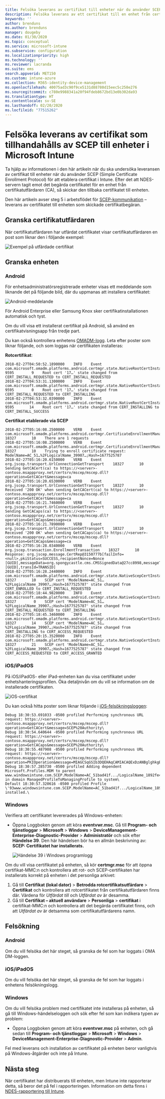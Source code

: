 ```yaml
---
title: Felsöka leverans av certifikat till enheter när du använder SCEP med Microsoft Intune | Microsoft Docs
description: Felsöka leverans av ett certifikat till en enhet från certifikatutfärdaren när du distribuerar certifikat med hjälp av SCEP-certifikatprofiler med Intune.
keywords: ''
author: brenduns
ms.author: brenduns
manager: dougeby
ms.date: 01/30/2020
ms.topic: conceptual
ms.service: microsoft-intune
ms.subservice: configuration
ms.localizationpriority: high
ms.technology: ''
ms.reviewer: lacranda
ms.suite: ems
search.appverid: MET150
ms.custom: intune-azure
ms.collection: M365-identity-device-management
ms.openlocfilehash: 40075ad3c90f9ce5131d88780d15eec5c258e276
ms.sourcegitcommit: c780e9988341a20f94fdeb8672bd13e0b302da93
ms.translationtype: HT
ms.contentlocale: sv-SE
ms.lasthandoff: 02/20/2020
ms.locfileid: "77515262"
---
```

# <a name="troubleshoot-the-delivery-of-certificates-provisioned-by-scep-to-devices-in-microsoft-intune"></a>Felsöka leverans av certifikat som tillhandahålls av SCEP till enheter i Microsoft Intune

Ta hjälp av informationen i den här artikeln när du ska undersöka leveransen av certifikat till enheter när du använder SCEP (Simple Certificate Enrollment Protocol) för att etablera certifikat i Intune. Efter det att NDES-servern tagit emot det begärda certifikatet för en enhet från certifikatutfärdaren (CA), så skickar den tillbaka certifikatet till enheten.

Den här artikeln avser steg 5 i arbetsflödet för [SCEP-kommunikation](troubleshoot-scep-certificate-profiles.md) – leverans av certifikatet till enheten som skickade certifikatbegäran.

## <a name="review-the-certification-authority"></a>Granska certifikatutfärdaren

När certifikatutfärdaren har utfärdat certifikatet visar certifikatutfärdaren en post som liknar den i följande exempel:

![Exempel på utfärdade certifikat](../protect/media/troubleshoot-scep-certificate-delivery/certificate-authority.png)

## <a name="review-the-device"></a>Granska enheten

### <a name="android"></a>Android

För enhetsadministratörsregistrerade enheter visas ett meddelande som liknande det på följande bild, där du uppmanas att installera certifikatet:

![Android-meddelande](../protect/media/troubleshoot-scep-certificate-delivery/android-notification.png)

För Android Enterprise eller Samsung Knox sker certifikatinstallationen automatisk och tyst.

Om du vill visa ett installerat certifikat på Android, så använd en certifikatvisningsapp från tredje part.

Du kan också kontrollera enhetens [OMADM-logg](troubleshoot-scep-certificate-profiles.md#logs-for-android-devices). Leta efter poster som liknar följande, och som loggas när certifikaten installeras:

**Rotcertifikat**:

```
2018-02-27T04:50:52.1890000    INFO    Event     com.microsoft.omadm.platforms.android.certmgr.state.NativeRootCertInstallStateMachine     9595        9    Root cert '17…' state changed from CERT_INSTALL_REQUESTED to CERT_INSTALL_REQUESTED
2018-02-27T04:53:31.1300000    INFO    Event     com.microsoft.omadm.platforms.android.certmgr.state.NativeRootCertInstallStateMachine     9595        0    Root cert '17…' state changed from CERT_INSTALL_REQUESTED to CERT_INSTALLING
2018-02-27T04:53:32.0390000    INFO    Event     com.microsoft.omadm.platforms.android.certmgr.state.NativeRootCertInstallStateMachine     9595       14    Root cert '17…' state changed from CERT_INSTALLING to CERT_INSTALL_SUCCESS
```

**Certifikat etablerade via SCEP**

```
2018-02-27T05:16:08.2500000    VERB    Event     com.microsoft.omadm.platforms.android.certmgr.CertificateEnrollmentManager    18327       10    There are 1 requests
2018-02-27T05:16:08.2500000    VERB    Event     com.microsoft.omadm.platforms.android.certmgr.CertificateEnrollmentManager    18327       10    Trying to enroll certificate request: ModelName=AC_51…%2FLogicalName_39907…;Hash=1677525787
2018-02-27T05:16:20.6150000    VERB    Event     org.jscep.transport.UrlConnectionGetTransport    18327       10    Sending GetCACert(ca) to https://<server>-contoso.msappproxy.net/certsrv/mscep/mscep.dll?operation=GetCACert&message=ca
2018-02-27T05:16:20.6530000    VERB    Event     org.jscep.transport.UrlConnectionGetTransport    18327       10    Received '200 OK' when sending GetCACert(ca) to https://<server>-contoso.msappproxy.net/certsrv/mscep/mscep.dll?operation=GetCACert&message=ca
2018-02-27T05:16:21.7460000    VERB    Event     org.jscep.transport.UrlConnectionGetTransport    18327       10    Sending GetCACaps(ca) to https://<server>-contoso.msappproxy.net/certsrv/mscep/mscep.dll?operation=GetCACaps&message=ca
2018-02-27T05:16:21.7890000    VERB    Event     org.jscep.transport.UrlConnectionGetTransport    18327       10    Received '200 OK' when sending GetCACaps(ca) to https://<server>-contoso.msappproxy.net/certsrv/mscep/mscep.dll?operation=GetCACaps&message=ca
2018-02-27T05:16:28.0340000    VERB    Event     org.jscep.transaction.EnrollmentTransaction    18327       10    Response: org.jscep.message.CertRep@3150777b[failInfo=<null>,pkiStatus=SUCCESS,recipientNonce=Nonce [GUID],messageData=org.spongycastle.cms.CMSSignedData@27cc8998,messageType=CERT_REP,senderNonce=Nonce [GUID],transId=TRANSID]
2018-02-27T05:16:28.2440000    INFO    Event     com.microsoft.omadm.platforms.android.certmgr.state.NativeScepCertInstallStateMachine    18327       10    SCEP cert 'ModelName=AC_51…%2FLogicalName_39907…;Hash=1677525787' state changed from CERT_ENROLLED to CERT_INSTALL_REQUESTED
2018-02-27T05:18:44.9820000    INFO    Event     com.microsoft.omadm.platforms.android.certmgr.state.NativeScepCertInstallStateMachine    18327        0    SCEP cert 'ModelName=AC_51…%2FLogicalName_39907…;Hash=1677525787' state changed from CERT_INSTALL_REQUESTED to CERT_INSTALLING
2018-02-27T05:18:45.3460000    INFO    Event     com.microsoft.omadm.platforms.android.certmgr.state.NativeScepCertInstallStateMachine    18327       14    SCEP cert 'ModelName=AC_51…%2FLogicalName_39907…;Hash=1677525787' state changed from CERT_INSTALLING to CERT_ACCESS_REQUESTED
2018-02-27T05:20:15.3520000    INFO    Event     com.microsoft.omadm.platforms.android.certmgr.state.NativeScepCertInstallStateMachine    18327       21    SCEP cert 'ModelName=AC_51…%2FLogicalName_39907…;Hash=1677525787' state changed from CERT_ACCESS_REQUESTED to CERT_ACCESS_GRANTED
```

### <a name="iosipados"></a>iOS/iPadOS

På iOS/iPadOS- eller iPad-enheten kan du visa certifikatet under enhetshanteringsprofilen. Öka detaljnivån om du vill se information om de installerade certifikaten.

![iOS-certifikat](../protect/media/troubleshoot-scep-certificate-delivery/ios-certificate.png)

Du kan också hitta poster som liknar följande i [iOS-felsökningsloggen](troubleshoot-scep-certificate-profiles.md#logs-for-ios-and-ipados-devices):

```
Debug 18:30:53.691033 -0500 profiled Performing synchronous URL request: https://<server>-contoso.msappproxy.net/certsrv/mscep/mscep.dll?operation=GetCACert&message=SCEP%20Authority\  
Debug 18:30:54.640644 -0500 profiled Performing synchronous URL request: https://<server>-contoso.msappproxy.net/certsrv/mscep/mscep.dll?operation=GetCACaps&message=SCEP%20Authority\ 
Debug 18:30:55.487908 -0500 profiled Performing synchronous URL request: https://<server>-contoso.msappproxy.net/certsrv/mscep/mscep.dll?operation=PKIOperation&message=MIAGCSqGSIb3DQEHAqCAMIACAQExDzANBglghkgBZQMEAgMFADCABgkqhkiG9w0BBwGggCSABIIZfzCABgkqhkiG9w0BBwOggDCAAgEAMYIBgjCCAX4CAQAwZjBPMRUwEwYKCZImiZPyLGQBGRYFbG9jYWwxHDAaBgoJkiaJk/IsZAEZFgxmb3VydGhjb2ZmZWUxGDAWBgNVBAMTD0ZvdXJ0aENvZmZlZSBDQQITaAAAAAmaneVjEPlcTwAAAAAACTANBgkqhkiG9w0BAQEFAASCAQCqfsOYpuBToerQLkw/tl4tH9E+97TBTjGQN9NCjSgb78fF6edY0pNDU+PH4RB356wv3rfZi5IiNrVu5Od4k6uK4w0582ZM2n8NJFRY7KWSNHsmTIWlo/Vcr4laAtq5rw+CygaYcefptcaamkjdLj07e/Uk4KsetGo7ztPVjSEFwfRIfKv474dLDmPqp0ZwEWRQG 
Debug 18:30:57.285730 -0500 profiled Adding dependent Microsoft.Profiles.MDM to parent www.windowsintune.com.SCEP.ModelName=AC_51bad41f.../LogicalName_1892fe4c...;Hash=-912418295 in domain ManagedProfileToManagingProfile to system\ 
Default 18:30:57.320616 -0500 profiled Profile \'93www.windowsintune.com.SCEP.ModelName=AC_51bad41f.../LogicalName_1892fe4c...;Hash=-912418295\'94 installed.\ 
```

### <a name="windows"></a>Windows

Verifiera att certifikatet levererades på Windows-enheten:

- Öppna Loggboken genom att köra **eventvwr.msc**. Gå till **Program- och tjänstloggar** > **Microsoft** > **Windows** > **DeviceManagement-Enterprise-Diagnostic-Provider** > **Administratör** och sök efter **Händelse 39**. Den här händelsen bör ha en allmän beskrivning av: **SCEP: Certifikatet har installerats.**

   ![Händelse 39 i Windows programlogg](../protect/media/troubleshoot-scep-certificate-delivery/device-app-log.png)

Om du vill visa certifikatet på enheten, så kör **certmgr.msc** för att öppna certifikat-MMC:n och kontrollera att rot- och SCEP-certifikaten har installerats korrekt på enheten i det personliga arkivet:

   1. Gå till **Certifikat (lokal dator)**  > **Betrodda rotcertifikatsutfärdare** > **Certifikat** och kontrollera att rotcertifikatet från certifikatutfärdaren finns där. Värdena för *Utfärdat till* och *Utfärdat av* är desamma.
   2. Gå till **Certifikat – aktuell användare** > **Personliga** > **certifikat** i certifikat-MMC:n och kontrollera att det begärda certifikatet finns, och att *Utfärdat av* är detsamma som certifikatutfärdarens namn.

## <a name="troubleshoot-failures"></a>Felsökning

### <a name="android"></a>Android

Om du vill felsöka det här steget, så granska de fel som har loggats i OMA DM-loggen.

### <a name="iosipados"></a>iOS/iPadOS

Om du vill felsöka det här steget, så granska de fel som har loggats i enhetens felsökningslogg.

### <a name="windows"></a>Windows

Om du vill felsöka problem med certifikatet inte installeras på enheten, så gå till Windows-händelseloggen och sök efter fel som kan indikera typen av problem:

- Öppna Loggboken genom att köra **eventvwr.msc** på enheten, och gå sedan till **Program- och tjänstloggar** > **Microsoft** > **Windows** > **DeviceManagement-Enterprise-Diagnostic-Provider** > **Admin**.

Fel med leverans och installation av certifikatet på enheten beror vanligtvis på Windows-åtgärder och inte på Intune.

## <a name="next-steps"></a>Nästa steg

När certifikatet har distribuerats till enheten, men Intune inte rapporterar detta, så beror det på fel i rapporteringen. Information om detta finns i [NDES-rapportering till Intune](troubleshoot-scep-certificate-reporting.md).
